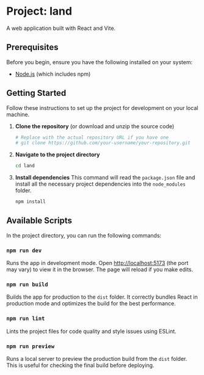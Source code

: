 # Project: land

A web application built with React and Vite.

## Prerequisites

Before you begin, ensure you have the following installed on your system:
- [Node.js](https://nodejs.org/en/) (which includes npm)

## Getting Started

Follow these instructions to set up the project for development on your local machine.

1.  **Clone the repository** (or download and unzip the source code)
    ```sh
    # Replace with the actual repository URL if you have one
    # git clone https://github.com/your-username/your-repository.git
    ```

2.  **Navigate to the project directory**
    ```sh
    cd land
    ```

3.  **Install dependencies**
    This command will read the `package.json` file and install all the necessary project dependencies into the `node_modules` folder.
    ```sh
    npm install
    ```

## Available Scripts

In the project directory, you can run the following commands:

### `npm run dev`

Runs the app in development mode. Open [http://localhost:5173](http://localhost:5173) (the port may vary) to view it in the browser. The page will reload if you make edits.

### `npm run build`

Builds the app for production to the `dist` folder. It correctly bundles React in production mode and optimizes the build for the best performance.

### `npm run lint`

Lints the project files for code quality and style issues using ESLint.

### `npm run preview`

Runs a local server to preview the production build from the `dist` folder. This is useful for checking the final build before deploying.